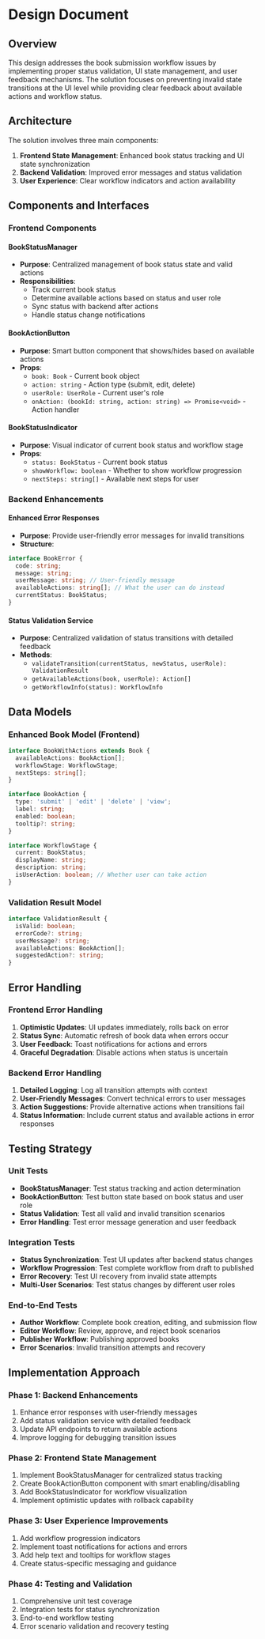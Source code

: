 # Design Document

## Overview

This design addresses the book submission workflow issues by implementing proper status validation, UI state management, and user feedback mechanisms. The solution focuses on preventing invalid state transitions at the UI level while providing clear feedback about available actions and workflow status.

## Architecture

The solution involves three main components:

1. **Frontend State Management**: Enhanced book status tracking and UI state synchronization
2. **Backend Validation**: Improved error messages and status validation
3. **User Experience**: Clear workflow indicators and action availability

## Components and Interfaces

### Frontend Components

#### BookStatusManager
- **Purpose**: Centralized management of book status state and valid actions
- **Responsibilities**:
  - Track current book status
  - Determine available actions based on status and user role
  - Sync status with backend after actions
  - Handle status change notifications

#### BookActionButton
- **Purpose**: Smart button component that shows/hides based on available actions
- **Props**:
  - `book: Book` - Current book object
  - `action: string` - Action type (submit, edit, delete)
  - `userRole: UserRole` - Current user's role
  - `onAction: (bookId: string, action: string) => Promise<void>` - Action handler

#### BookStatusIndicator
- **Purpose**: Visual indicator of current book status and workflow stage
- **Props**:
  - `status: BookStatus` - Current book status
  - `showWorkflow: boolean` - Whether to show workflow progression
  - `nextSteps: string[]` - Available next steps for user

### Backend Enhancements

#### Enhanced Error Responses
- **Purpose**: Provide user-friendly error messages for invalid transitions
- **Structure**:
```typescript
interface BookError {
  code: string;
  message: string;
  userMessage: string; // User-friendly message
  availableActions: string[]; // What the user can do instead
  currentStatus: BookStatus;
}
```

#### Status Validation Service
- **Purpose**: Centralized validation of status transitions with detailed feedback
- **Methods**:
  - `validateTransition(currentStatus, newStatus, userRole): ValidationResult`
  - `getAvailableActions(book, userRole): Action[]`
  - `getWorkflowInfo(status): WorkflowInfo`

## Data Models

### Enhanced Book Model (Frontend)
```typescript
interface BookWithActions extends Book {
  availableActions: BookAction[];
  workflowStage: WorkflowStage;
  nextSteps: string[];
}

interface BookAction {
  type: 'submit' | 'edit' | 'delete' | 'view';
  label: string;
  enabled: boolean;
  tooltip?: string;
}

interface WorkflowStage {
  current: BookStatus;
  displayName: string;
  description: string;
  isUserAction: boolean; // Whether user can take action
}
```

### Validation Result Model
```typescript
interface ValidationResult {
  isValid: boolean;
  errorCode?: string;
  userMessage?: string;
  availableActions: BookAction[];
  suggestedAction?: string;
}
```

## Error Handling

### Frontend Error Handling
1. **Optimistic Updates**: UI updates immediately, rolls back on error
2. **Status Sync**: Automatic refresh of book data when errors occur
3. **User Feedback**: Toast notifications for actions and errors
4. **Graceful Degradation**: Disable actions when status is uncertain

### Backend Error Handling
1. **Detailed Logging**: Log all transition attempts with context
2. **User-Friendly Messages**: Convert technical errors to user messages
3. **Action Suggestions**: Provide alternative actions when transitions fail
4. **Status Information**: Include current status and available actions in error responses

## Testing Strategy

### Unit Tests
- **BookStatusManager**: Test status tracking and action determination
- **BookActionButton**: Test button state based on book status and user role
- **Status Validation**: Test all valid and invalid transition scenarios
- **Error Handling**: Test error message generation and user feedback

### Integration Tests
- **Status Synchronization**: Test UI updates after backend status changes
- **Workflow Progression**: Test complete workflow from draft to published
- **Error Recovery**: Test UI recovery from invalid state attempts
- **Multi-User Scenarios**: Test status changes by different user roles

### End-to-End Tests
- **Author Workflow**: Complete book creation, editing, and submission flow
- **Editor Workflow**: Review, approve, and reject book scenarios
- **Publisher Workflow**: Publishing approved books
- **Error Scenarios**: Invalid transition attempts and recovery

## Implementation Approach

### Phase 1: Backend Enhancements
1. Enhance error responses with user-friendly messages
2. Add status validation service with detailed feedback
3. Update API endpoints to return available actions
4. Improve logging for debugging transition issues

### Phase 2: Frontend State Management
1. Implement BookStatusManager for centralized status tracking
2. Create BookActionButton component with smart enabling/disabling
3. Add BookStatusIndicator for workflow visualization
4. Implement optimistic updates with rollback capability

### Phase 3: User Experience Improvements
1. Add workflow progression indicators
2. Implement toast notifications for actions and errors
3. Add help text and tooltips for workflow stages
4. Create status-specific messaging and guidance

### Phase 4: Testing and Validation
1. Comprehensive unit test coverage
2. Integration tests for status synchronization
3. End-to-end workflow testing
4. Error scenario validation and recovery testing